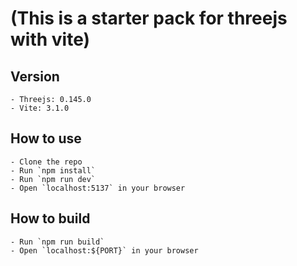 <!-- Threejs Vite starter -->
 # (This is a starter pack for threejs with vite)

 ## Version
    - Threejs: 0.145.0
    - Vite: 3.1.0


## How to use
    - Clone the repo
    - Run `npm install`
    - Run `npm run dev`
    - Open `localhost:5137` in your browser

## How to build
    - Run `npm run build`
    - Open `localhost:${PORT}` in your browser

    




